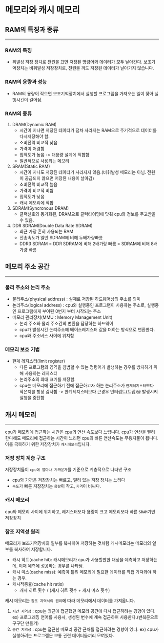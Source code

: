 # 메모리와 캐시 메모리

## RAM의 특징과 종류
- - -
### RAM의 특징
- 휘발성 저장 장치로 전원을 끄면 저장된 명령어와 데이터가 모두 날아간다.
보조기억장치는 비휘발성 저장장치로, 전원을 꺼도 저장된 데이터가 날아가지 않습니다.

### RAM의 용량과 성능
- RAM의 용량이 작으면 보조기억장치에서 실행할 프로그램을 가져오는 일이 잦아 실행시간이 길어짐.

### RAM의 종류

1. DRAM(Dynamic RAM)  
   - 시간이 지나면 저장된 데이터가 점차 사라지는 RAM으로 주기적으로 데이터를 다시저장해야 함.
   - 소비전력 비교적 낮음
   - 가격이 저렴함
   - 집적도가 높음 -> 대용량 설계에 적합함
   - 일반적으로 사용되는 메모리
2. SRAM(Static RAM)
   - 시간이 지나도 저장된 데이터가 사라지지 않음.(비휘발성 메모리는 아님. 전원이 공급되지 않으면 저장된 내용이 날아감)
   - 소비전력 비교적 높음
   - 가격이 비교적 비쌈
   - 집적도가 낮음
   - 캐시 메모리에 적합
3. SDRAM(Syncronous DRAM)
   - 클럭신호와 동기화된, DRAM으로 클럭타이밍에 맞춰 cpu와 정보를 주고받을 수 있음.
4. DDR SDRAM(Double Data Rate SDRAM)
   - 최근 가장 흔히 사용되는 RAM
   - 전송속도가 일반 SDRAM에 비해 두배가량빠름
   - DDR3 SDRAM = DDR SDRAM에 비해 2배가랑 빠름 = SDRAM에 비해 8배 가량 빠름

## 메모리 주소 공간
- - -
### 물리 주소와 논리 주소
- 물리주소(physical address) : 실제로 저장된 하드웨어상의 주소를 의미
- 논리주소(logical address) : cpu와 실행중인 프로그램이 사용하는 주소로, 실행중인 프로그램에게 부여된 0번지 부터 시작되는 주소  
- 메모리 관리장치(MMU : Memory Management Unit) 
  - 논리 주소와 물리 주소간의 변환을 담당하는 하드웨어
  - cpu가 발생시킨 논리주소에 베이스레지스터 값을 더하는 방식으로 변환한다.
  - cpu와 주소버스 사이에 위치함

### 메모리 보호 기법
- 한계 레지스터(limit register)
  - 다른 프로그램의 영역을 침범할 수 있는 명령어가 발생하는 경우를 방지하기 위해 사용하는 레지스터
  - 논리주소의 최대 크기를 저장함.  
  - cpu는 메모리에 접근하기 전에 접근하고자 하는 논리주소가 `한계레지스터`보다 작은지를 항상 검사함 -> 한계레지스터보다 큰경우 인터럽트(트랩)을 발생시켜 실행을 중단함


## 캐시 메모리
- - -
cpu가 메모리에 접근하는 시간은 cpu의 연산 속도보다 느립니다. cpu가 연산을 빨리 한다해도 메모리에 접근하는 시간이 느리면 cpu의 빠른 연산속도는 무용지물이 됩니다. 이를 극복하기 위한 저장장치가 `캐시메모리`입니다.

### 저장 장치 계층 구조
저장장치들이 `cpu에 얼마나 가까운가`를 기준으로 계층적으로 나타낸 구조
- cpu와 가까운 저장장치는 빠르고, 멀리 있는 저장 장치는 느리다
- `속도`가 빠른 저장장치는 `용량`이 작고, `가격`이 비싸다.

### 캐시 메모리
cpu와 메모리 사이에 위치하고, 레지스터보다 용량이 크고 메모리보다 빠른 `SRAM`기반 저장장치

### 참조 지역성 원리
메모리가 보조기억장치의 일부를 복사하여 저장하는 것처럼 캐시메모리는 메모리의 일부를 복사하여 저장합니다.
- 캐시 히트(cache hit): 캐시메모리가 cpu가 사용할만한 대상을 예측하고 저장하는데, 이때 예측에 성공하는 경우를 나타냄.
- 캐시 미스(cache miss): 예측이 틀려 메모리에 필요한 데이터를 직접 가져와야 하는 경우.
- 캐시적중률(cache hit ratio)
  - 캐시 히트 횟수 / (캐시 히트 횟수 + 캐시 미스 횟수)

캐시 메모리는 `참조 지역서의 원리`에 따라 메모리에서 데이터를 가져옵니다.
1. `시간 지역성` : cpu는 최근에 접근했던 메모리 공간에 다시 접근하려는 경향이 있다. 
ex) 프로그래밍 언어를 사용시, 생성된 변수에 계속 접근하여 사용한다.(반복문으로 구구단 만들기)
2. `공간 지역성` : cpu는 접근한 메모리 공간 근처를 접근하려는 경향이 있다.
ex) cpu가 실행하려는 프로그램은 보통 관련 데이터들끼리 모여있다.